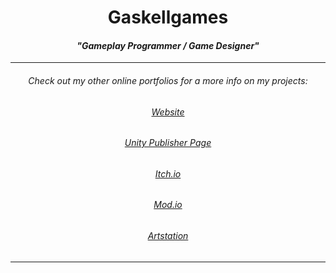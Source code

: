 <!-- Header -->
<div id="WelcomeHeader" align="center">
  <h1>Gaskellgames</h1>
  <h4><i>"Gameplay Programmer / Game Designer"</i></h4>
  <hr>
</div>

<!--- Portfolio Information --->
<div id="PortfolioInformation" align="center">
  <h6>Check out my other online portfolios for a more info on my projects:</h6>
  <h6><a href="https://www.gaskellgames.com/">Website</a></h6>
  <h6><a href="https://assetstore.unity.com/publishers/75563">Unity Publisher Page</a></h6>
  <h6><a href="https://gaskellgames.itch.io/">Itch.io</a></h6>
  <h6><a href="https://mod.io/u/gaskellgames/info">Mod.io</a></h6>
  <h6><a href="https://gaskellgames.artstation.com/">Artstation</a></h6>
  <hr>
</div>

<!-- View Counter -->
<div id="ViewCounter" align="center">
  <img src="https://komarev.com/ghpvc/?username=Gaskellgames&style=flat-square&color=096716" alt=""/>
</div>
